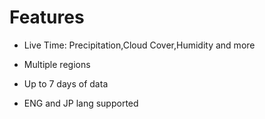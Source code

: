 # Features

- Live Time: Precipitation,Cloud Cover,Humidity and more

- Multiple regions

- Up to 7 days of data

- ENG and JP lang supported


